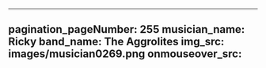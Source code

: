 ------
pagination_pageNumber: 255
musician_name: Ricky
band_name: The Aggrolites
img_src: images/musician0269.png
onmouseover_src: 
------